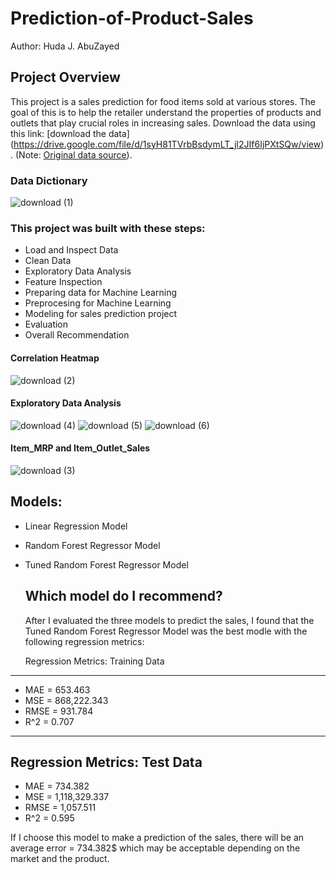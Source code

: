 # Prediction-of-Product-Sales
Author: Huda J. AbuZayed
## Project Overview
This project is a sales prediction for food items sold at various stores. The goal of this is to help the retailer understand the properties of products and outlets that play crucial roles in increasing sales.
Download the data using this link: [download the data] (https://drive.google.com/file/d/1syH81TVrbBsdymLT_jl2JIf6IjPXtSQw/view). (Note: [Original data source](https://www.analyticsvidhya.com/datahack/contest/practice-problem-big-mart-sales-iii/)).

 ### Data Dictionary 
![download (1)](https://github.com/user-attachments/assets/117ed04b-5018-484a-b008-2414c0d0b716)
### This project was built with these steps: 
- Load and Inspect Data
- Clean Data
- Exploratory Data Analysis
- Feature Inspection
- Preparing data for Machine Learning
- Preprocesing for Machine Learning
- Modeling for sales prediction project
- Evaluation
- Overall Recommendation



 #### Correlation Heatmap
 ![download (2)](https://github.com/user-attachments/assets/b513a960-f127-4a1b-8e2e-d05b02d5bd04)

 #### Exploratory Data Analysis
 ![download (4)](https://github.com/user-attachments/assets/e33dd1d5-276c-4274-b93a-8b5718df11ef)
![download (5)](https://github.com/user-attachments/assets/b07d0ed0-35a3-4bb7-bde8-944754ab9595)
![download (6)](https://github.com/user-attachments/assets/38cedad9-1543-45d0-bac4-4429a07ad029)



 #### Item_MRP and Item_Outlet_Sales
 ![download (3)](https://github.com/user-attachments/assets/7d47b62e-c66d-444a-88a9-8f55113833a4)

 ## Models:
- Linear Regression Model
- Random Forest Regressor Model
- Tuned Random Forest Regressor Model

  ## Which model do I recommend?
  After I evaluated the three models to predict the sales, I found that the Tuned Random Forest Regressor Model was the best modle with the following regression
  metrics:

  
  Regression Metrics: Training Data
------------------------------------------------------------
- MAE = 653.463
- MSE = 868,222.343
- RMSE = 931.784
- R^2 = 0.707

------------------------------------------------------------
Regression Metrics: Test Data
------------------------------------------------------------
- MAE = 734.382
- MSE = 1,118,329.337
- RMSE = 1,057.511
- R^2 = 0.595

If I choose this model to make a prediction of the sales, there will be an average error = 734.382$ which may be acceptable depending on the market and the product.


